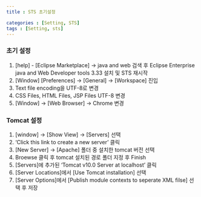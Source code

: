 ```yaml
---
title : STS 초기설정

categories : [Setting, STS]
tags : [Setting, sts]
---
```


### 초기 설정
1. [help] - [Eclipse Marketplace] → java and web 검색 후 Eclipse Enterprise java and Web Developer tools 3.33 
설치 및 STS 재시작
2. [Window] [Preferences] → [General] → [Workspace] 진입
3. Text file encoding을 UTF-8로 변경 
4. CSS Files, HTML Files, JSP Files UTF-8 변경
5. [Window] → [Web Browser] → Chrome 변경

### Tomcat 설정
1. [window] → [Show View] → [Servers] 선택
2. ‘Click this link to create a new server’ 클릭
3. [New Server] → [Apache] 폴더 중 설치한 tomcat 버전 선택
4. Broewse 클릭 후 tomcat 설치된 경로 폴더 지정 후 Finish 
5. [Servers]에 추가된 ‘Tomcat v10.0 Server at localhost’ 클릭
6. [Server Locations]에서 [Use Tomcat installation] 선택
7. [Server Options]에서 [Publish module contexts to seperate XML filse] 선택 후 저장